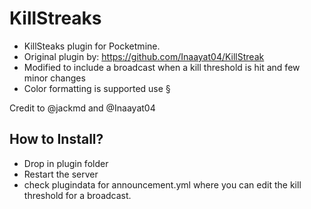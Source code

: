 # KillStreaks
- KillSteaks plugin for Pocketmine.
- Original plugin by: https://github.com/Inaayat04/KillStreak
- Modified to include a broadcast when a kill threshold is hit and few minor changes
- Color formatting is supported use §

Credit to @jackmd and @Inaayat04

## How to Install?

* Drop in plugin folder
* Restart the server
* check plugindata for announcement.yml where you can edit the kill threshold for a broadcast.

